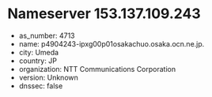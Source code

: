 # Nameserver 153.137.109.243

* as_number: 4713
* name: p4904243-ipxg00p01osakachuo.osaka.ocn.ne.jp.
* city: Umeda
* country: JP
* organization: NTT Communications Corporation
* version: Unknown
* dnssec: false
